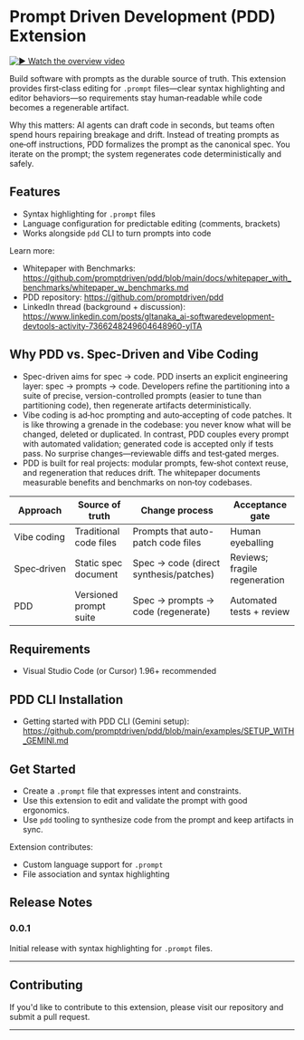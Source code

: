 # Prompt Driven Development (PDD) Extension

[![▶ Watch the overview video](https://img.youtube.com/vi/5lBxpTSnjqo/maxresdefault.jpg)](https://www.youtube.com/watch?v=5lBxpTSnjqo)

Build software with prompts as the durable source of truth. This extension provides first‑class editing for `.prompt` files—clear syntax highlighting and editor behaviors—so requirements stay human‑readable while code becomes a regenerable artifact.

Why this matters: AI agents can draft code in seconds, but teams often spend hours repairing breakage and drift. Instead of treating prompts as one‑off instructions, PDD formalizes the prompt as the canonical spec. You iterate on the prompt; the system regenerates code deterministically and safely.

## Features

- Syntax highlighting for `.prompt` files
- Language configuration for predictable editing (comments, brackets)
- Works alongside `pdd` CLI to turn prompts into code

Learn more:

- Whitepaper with Benchmarks: https://github.com/promptdriven/pdd/blob/main/docs/whitepaper_with_benchmarks/whitepaper_w_benchmarks.md
- PDD repository: https://github.com/promptdriven/pdd
- LinkedIn thread (background + discussion): https://www.linkedin.com/posts/gltanaka_ai-softwaredevelopment-devtools-activity-7366248249604648960-ylTA

## Why PDD vs. Spec-Driven and Vibe Coding

- Spec-driven aims for spec → code. PDD inserts an explicit engineering layer: spec → prompts → code. Developers refine the partitioning into a suite of precise, version-controlled prompts (easier to tune than partitioning code), then regenerate artifacts deterministically.
- Vibe coding is ad‑hoc prompting and auto‑accepting of code patches. It is like throwing a grenade in the codebase: you never know what will be changed, deleted or duplicated. In contrast, PDD couples every prompt with automated validation; generated code is accepted only if tests pass. No surprise changes—reviewable diffs and test‑gated merges.
- PDD is built for real projects: modular prompts, few‑shot context reuse, and regeneration that reduces drift. The whitepaper documents measurable benefits and benchmarks on non‑toy codebases.


| Approach     | Source of truth        | Change process                          | Acceptance gate               |
| ------------ | ---------------------- | --------------------------------------- | ----------------------------- |
| Vibe coding  | Traditional code files | Prompts that auto-patch code files      | Human eyeballing              |
| Spec‑driven | Static spec document   | Spec → code (direct synthesis/patches) | Reviews; fragile regeneration |
| PDD          | Versioned prompt suite | Spec → prompts → code (regenerate)    | Automated tests + review      |

## Requirements

- Visual Studio Code (or Cursor) 1.96+ recommended

## PDD CLI Installation

- Getting started with PDD CLI (Gemini setup): https://github.com/promptdriven/pdd/blob/main/examples/SETUP_WITH_GEMINI.md

## Get Started

- Create a `.prompt` file that expresses intent and constraints.
- Use this extension to edit and validate the prompt with good ergonomics.
- Use `pdd` tooling to synthesize code from the prompt and keep artifacts in sync.

Extension contributes:

- Custom language support for `.prompt`
- File association and syntax highlighting

## Release Notes

### 0.0.1

Initial release with syntax highlighting for `.prompt` files.

---

## Contributing

If you'd like to contribute to this extension, please visit our repository and submit a pull request.

---
